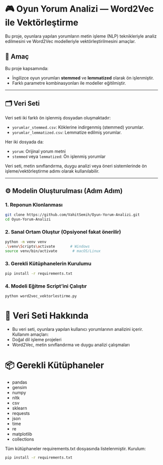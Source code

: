 # 🎮 Oyun Yorum Analizi — Word2Vec ile Vektörleştirme

Bu proje, oyunlara yapılan yorumların metin işleme (NLP) teknikleriyle analiz edilmesini ve Word2Vec modelleriyle vektörleştirilmesini amaçlar.

## 🧠 Amaç

Bu proje kapsamında:
- İngilizce oyun yorumları **stemmed** ve **lemmatized** olarak ön işlenmiştir.
- Farklı parametre kombinasyonları ile modeller eğitilmiştir.

---

## 🗂️ Veri Seti

Veri seti iki farklı ön işlenmiş dosyadan oluşmaktadır:
- `yorumlar_stemmed.csv`: Köklerine indirgenmiş (stemmed) yorumlar.
- `yorumlar_lemmatized.csv`: Lemmatize edilmiş yorumlar.

Her iki dosyada da:
- `yorum`: Orijinal yorum metni
- `stemmed` veya `lemmatized`: Ön işlenmiş yorumlar

Veri seti, metin sınıflandırma, duygu analizi veya öneri sistemlerinde ön işleme/vektörleştirme adımı olarak kullanılabilir.

---

## ⚙️ Modelin Oluşturulması (Adım Adım)

### 1. Reponun Klonlanması

```bash
git clone https://github.com/VahitSemih/Oyun-Yorum-Analizi.git
cd Oyun-Yorum-Analizi
```

### 2. Sanal Ortam Oluştur (Opsiyonel fakat önerilir)

```bash
python -m venv venv
.\venv\Scripts\activate       # Windows
source venv/bin/activate       # macOS/Linux
```

### 3. Gerekli Kütüphanelerin Kurulumu
```bash
pip install -r requirements.txt
```
### 4. Modeli Eğitme Script’ini Çalıştır
```bash
python word2vec_vektorlestirme.py
```

# 🧠 Veri Seti Hakkında
- Bu veri seti, oyunlara yapılan kullanıcı yorumlarının analizini içerir. Kullanım amaçları:
- Doğal dil işleme projeleri
- Word2Vec, metin sınıflandırma ve duygu analizi çalışmaları


# 📦 Gerekli Kütüphaneler
- pandas
- gensim
- numpy
- nltk
- csv
- sklearn
- requests
- json
- time
- re
- matplotlib
- collections

Tüm kütüphaneler requirements.txt dosyasında listelenmiştir.
Kurulum:
```bash
pip install -r requirements.txt
```
